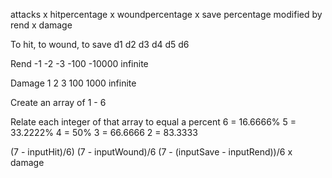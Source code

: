 attacks x hitpercentage x woundpercentage x save percentage modified by rend x damage

To hit, to wound, to save d1 d2 d3 d4 d5 d6

Rend -1 -2 -3 -100 -10000 infinite

Damage 1 2 3 100 1000 infinite

Create an array of 1 - 6

Relate each integer of that array to equal a percent
6 = 16.6666% 5 = 33.2222% 4 = 50% 3 = 66.6666 2 = 83.3333

(7 - inputHit)/6) (7 - inputWound)/6 (7 - (inputSave - inputRend))/6 x damage
